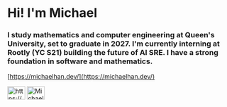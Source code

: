 <h1 align="left">Hi! I'm Michael</h1>
<h3 align="left">I study mathematics and computer engineering at Queen's University, set to graduate in 2027. I'm currently interning at Rootly (YC S21) building the future of AI SRE. I have a strong foundation in software and mathematics.</h3>

[https://michaelhan.dev/](https://michaelhan.dev/)

<p align="left">
<a href="https://linkedin.com/in/https://www.linkedin.com/in/michael-y-han/" target="blank"><img align="center" src="https://raw.githubusercontent.com/rahuldkjain/github-profile-readme-generator/master/src/images/icons/Social/linked-in-alt.svg" alt="https://www.linkedin.com/in/michael-y-han/" height="30" width="40" /></a>
<a href="https://x.com/michaelyhan_" target="blank">
  <img align="center" src="https://raw.githubusercontent.com/rahuldkjain/github-profile-readme-generator/master/src/images/icons/Social/twitter.svg" alt="Michael Y. Han on Twitter" height="30" width="40" />
</a>
</p>
